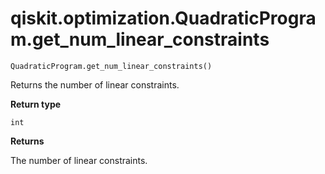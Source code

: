 # qiskit.optimization.QuadraticProgram.get\_num\_linear\_constraints

`QuadraticProgram.get_num_linear_constraints()`

Returns the number of linear constraints.

**Return type**

`int`

**Returns**

The number of linear constraints.
